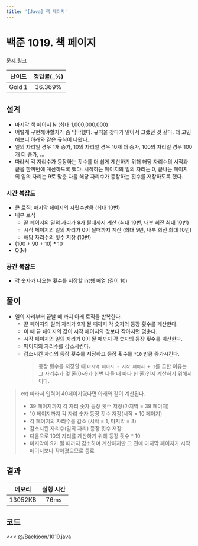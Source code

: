 ```yaml
---
title: '[Java] 책 페이지'
---
```


# 백준 1019. 책 페이지

[문제 링크](https://www.acmicpc.net/problem/1019)

| 난이도 | 정답률(\_%) |
| :----: | :---------: |
| Gold 1 | 36.369% |

## 설계
- 마지막 책 페이지 N (최대 1,000,000,000)
- 어떻게 구현해야할지가 좀 막막했다. 규칙을 찾다가 말아서 그랬던 것 같다. 더 고민해보니 아래와 같은 규칙이 나왔다. 
- 일의 자리일 경우 1개 증가, 10의 자리일 경우 10개 더 증가, 100의 자리일 경우 100개 더 증가, ...
- 따라서 각 자리수가 등장하는 횟수를 더 쉽게 계산하기 위해 해당 자리수의 시작과 끝을 한꺼번에 계산하도록 했다. 시작하는 페이지의 일의 자리는 0, 끝나는 페이지의 일의 자리는 9로 맞춘 다음 해당 자리수가 등장하는 횟수를 저장하도록 했다. 
### 시간 복잡도
- 큰 로직: 마지막 페이지의 자릿수만큼 (최대 10번)
- 내부 로직
  - 끝 페이지의 일의 자리가 9가 될때까지 계산 (최대 10번, 내부 회전 최대 10번) 
  - 시작 페이지의 일의 자리가 0이 될때까지 계산 (최대 9번, 내부 회전 최대 10번)
  - 해당 자리수의 횟수 저장 (10번)
- (100 + 90 + 10) * 10 
- O(N)
### 공간 복잡도
- 각 숫자가 나오는 횟수를 저장할 int형 배열 (길이 10)
## 풀이
- 일의 자리부터 끝날 때 까지 아래 로직을 반복한다.
  - 끝 페이지의 일의 자리가 9가 될 때까지 각 숫자의 등장 횟수를 계산한다.
  - 이 때 끝 페이지의 값이 시작 페이지의 값보다 작아지면 멈춘다.
  - 시작 페이지의 일의 자리가 0이 될 때까지 각 숫자의 등장 횟수를 계산한다.
  - 페이지의 자리수를 감소시킨다. 
  - 감소시킨 자리의 등장 횟수를 저장하고 등장 횟수를 `*10` 만큼 증가시킨다.
    > 등장 횟수를 저장할 때 `마지막 페이지 - 시작 페이지 + 1`를 곱한 이유는 그 자리수가 몇 줄(0~9가 한번 나올 때 마다 한 줄)인지 계산하기 위해서이다. 

> ex) 따라서 입력이 40페이지였다면 아래와 같이 계산된다.
> - 39 페이지까지 각 자리 숫자 등장 횟수 저장(마지막 = 39 페이지)
> - 10 페이지까지 각 자리 숫자 등장 횟수 저장(시작 = 10 페이지)
> - 각 페이지의 자리수를 감소 (시작 = 1, 마지막 = 3)
> - 감소시킨 자리수(일의 자리) 등장 횟수 저장. 
> - 다음으로 10의 자리를 계산하기 위해 등장 횟수 * 10
> - 마지막이 9가 될 때까지 감소하며 계산하지만 그 전에 마지막 페이지가 시작 페이지보다 작아졌으므로 종료
## 결과
| 메모리 | 실행 시간 |
| :----: | :---------: |
| 13052KB | 76ms |

## 코드

<<< @/Baekjoon/1019.java